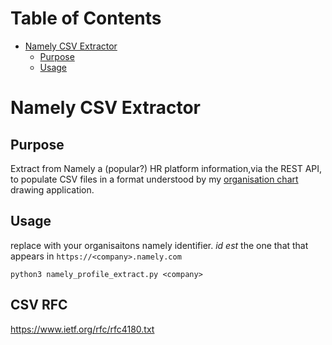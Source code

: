 # Table of Contents

<!-- ts -->
* [Namely CSV Extractor](#namely-csv-extractor-)
    * [Purpose](#purpose)
    * [Usage](#usage)
<!-- te -->

# Namely CSV Extractor 

## Purpose

Extract from Namely a (popular?) HR platform information,via the REST API, to populate CSV files in a format
understood by my [organisation chart](https://github.com/fenryka/org-chart) drawing application.

## Usage

replace <company> with your organisaitons namely identifier. _id est_ the one that that appears in `https://<company>.namely.com`

```
python3 namely_profile_extract.py <company>
```
## CSV RFC 

https://www.ietf.org/rfc/rfc4180.txt
